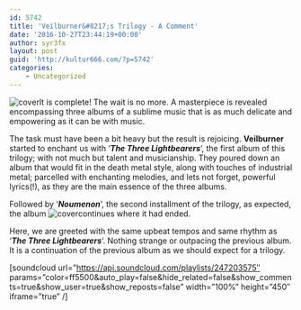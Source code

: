 ```yaml
---
id: 5742
title: 'Veilburner&#8217;s Trilogy - A Comment'
date: '2016-10-27T23:44:19+00:00'
author: syr3fx
layout: post
guid: 'http://kultur666.com/?p=5742'
categories:
    - Uncategorized
---
```


![cover](http://localhost:8080/wp-content/uploads/2016/10/cover2.jpg)It is complete! The wait is no more. A masterpiece is revealed encompassing three albums of a sublime music that is as much delicate and empowering as it can be with music.

The task must have been a bit heavy but the result is rejoicing. **Veilburner** started to enchant us with ‘***The Three Lightbearers***‘, the first album of this trilogy; with not much but talent and musicianship. They poured down an album that would fit in the death metal style, along with touches of industrial metal; parcelled with enchanting melodies, and lets not forget, powerful lyrics(!), as they are the main essence of the three albums.

Followed by ‘***Noumenon***‘, the second installment of the trilogy, as expected, the album ![cover](http://localhost:8080/wp-content/uploads/2016/10/cover3.jpg)continues where it had ended.

Here, we are greeted with the same upbeat tempos and same rhythm as ‘***The Three Lightbearers***‘. Nothing strange or outpacing the previous album. It is a continuation of the previous album as we should expect for a trilogy.

\[soundcloud url=”https://api.soundcloud.com/playlists/247203575″ params=”color=ff5500&amp;auto\_play=false&amp;hide\_related=false&amp;show\_comments=true&amp;show\_user=true&amp;show\_reposts=false” width=”100%” height=”450″ iframe=”true” /\]